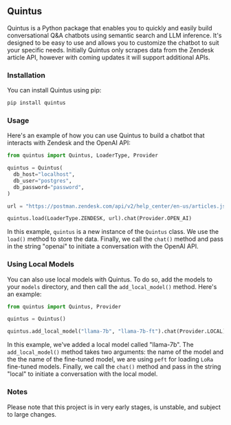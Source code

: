 ## Quintus

Quintus is a Python package that enables you to quickly and easily build conversational Q&A chatbots using semantic search and LLM inference. It's designed to be easy to use and allows you to customize the chatbot to suit your specific needs. Initially Quintus only scrapes data from the Zendesk article API, however with coming updates it will support additional APIs.

### Installation

You can install Quintus using pip:

```bash
pip install quintus
```

### Usage

Here's an example of how you can use Quintus to build a chatbot that interacts with Zendesk and the OpenAI API:

```python
from quintus import Quintus, LoaderType, Provider

quintus = Quintus(
  db_host="localhost",
  db_user="postgres",
  db_password="password",
)

url = "https://postman.zendesk.com/api/v2/help_center/en-us/articles.json"

quintus.load(LoaderType.ZENDESK, url).chat(Provider.OPEN_AI)

```

In this example, `quintus` is a new instance of the `Quintus` class. We use the `load()` method to store the data. Finally, we call the `chat()` method and pass in the string "openai" to initiate a conversation with the OpenAI API.

### Using Local Models

You can also use local models with Quintus. To do so, add the models to your `models` directory, and then call the `add_local_model()` method. Here's an example:

```python
from quintus import Quintus, Provider

quintus = Quintus()

quintus.add_local_model("llama-7b", "llama-7b-ft").chat(Provider.LOCAL)
```

In this example, we've added a local model called "llama-7b". The `add_local_model()` method takes two arguments: the name of the model and the the name of the fine-tuned model, we are using `peft` for loading `LoRa` fine-tuned models. Finally, we call the `chat()` method and pass in the string "local" to initiate a conversation with the local model.

### Notes

Please note that this project is in very early stages, is unstable, and subject to large changes.

